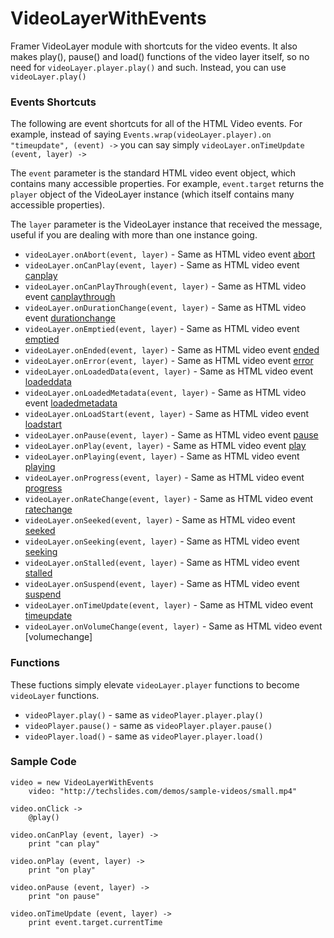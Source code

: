 # VideoLayerWithEvents
Framer VideoLayer module with shortcuts for the video events. It also makes play(), pause() and load() functions of the video layer itself, so no need for `videoLayer.player.play()` and such. Instead, you can use `videoLayer.play()`

### Events Shortcuts

The following are event shortcuts for all of the HTML Video events. For example, instead of saying `Events.wrap(videoLayer.player).on "timeupdate", (event) ->` you can say simply `videoLayer.onTimeUpdate (event, layer) ->`

The `event` parameter is the standard HTML video event object, which contains many accessible properties. For example, `event.target` returns the `player` object of the VideoLayer instance (which itself contains many accessible properties).

The `layer` parameter is the VideoLayer instance that received the message, useful if you are dealing with more than one instance going.

* `videoLayer.onAbort(event, layer)` - Same as HTML video event [abort](https://www.w3schools.com/tags/av_event_abort.asp)
* `videoLayer.onCanPlay(event, layer)` - Same as HTML video event [canplay](https://www.w3schools.com/tags/av_event_canplay.asp)
* `videoLayer.onCanPlayThrough(event, layer)` - Same as HTML video event [canplaythrough](https://www.w3schools.com/tags/av_event_canplaythrough.asp)
* `videoLayer.onDurationChange(event, layer)` - Same as HTML video event [durationchange](https://www.w3schools.com/tags/av_event_durationchange.asp)
* `videoLayer.onEmptied(event, layer)` - Same as HTML video event [emptied](https://developer.mozilla.org/en-US/docs/Web/Events/emptied)
* `videoLayer.onEnded(event, layer)` - Same as HTML video event [ended](https://www.w3schools.com/tags/av_event_ended.asp)
* `videoLayer.onError(event, layer)` - Same as HTML video event [error](https://www.w3schools.com/tags/av_event_error.asp)
* `videoLayer.onLoadedData(event, layer)` - Same as HTML video event [loadeddata](https://www.w3schools.com/tags/av_event_loadeddata.asp)
* `videoLayer.onLoadedMetadata(event, layer)` - Same as HTML video event [loadedmetadata](https://www.w3schools.com/tags/av_event_loadedmetadata.asp)
* `videoLayer.onLoadStart(event, layer)` - Same as HTML video event [loadstart](https://www.w3schools.com/tags/av_event_loadstart.asp)
* `videoLayer.onPause(event, layer)` - Same as HTML video event [pause](https://www.w3schools.com/tags/av_event_pause.asp)
* `videoLayer.onPlay(event, layer)` - Same as HTML video event [play](https://www.w3schools.com/tags/av_event_play.asp)
* `videoLayer.onPlaying(event, layer)` - Same as HTML video event [playing](https://www.w3schools.com/tags/av_event_playing.asp)
* `videoLayer.onProgress(event, layer)` - Same as HTML video event [progress](https://www.w3schools.com/tags/av_event_progress.asp)
* `videoLayer.onRateChange(event, layer)` - Same as HTML video event [ratechange](https://www.w3schools.com/tags/av_event_ratechange.asp)
* `videoLayer.onSeeked(event, layer)` - Same as HTML video event [seeked](https://www.w3schools.com/tags/av_event_seeked.asp)
* `videoLayer.onSeeking(event, layer)` - Same as HTML video event [seeking](https://www.w3schools.com/tags/av_event_seeking.asp)
* `videoLayer.onStalled(event, layer)` - Same as HTML video event [stalled](https://www.w3schools.com/tags/av_event_stalled.asp)
* `videoLayer.onSuspend(event, layer)` - Same as HTML video event [suspend](https://www.w3schools.com/tags/av_event_suspend.asp)
* `videoLayer.onTimeUpdate(event, layer)` - Same as HTML video event [timeupdate](https://www.w3schools.com/tags/av_event_timeupdate.asp)
* `videoLayer.onVolumeChange(event, layer)` - Same as HTML video event [volumechange]

### Functions

These fuctions simply elevate `videoLayer.player` functions to become `videoLayer` functions.

* `videoPlayer.play()` - same as `videoPlayer.player.play()`
* `videoPlayer.pause()` - same as `videoPlayer.player.pause()`
* `videoPlayer.load()` - same as `videoPlayer.player.load()`

### Sample Code

```
video = new VideoLayerWithEvents
	video: "http://techslides.com/demos/sample-videos/small.mp4"
  
video.onClick ->
	@play()

video.onCanPlay (event, layer) ->
	print "can play"
  
video.onPlay (event, layer) ->
	print "on play"
  
video.onPause (event, layer) ->
	print "on pause"
  
video.onTimeUpdate (event, layer) ->
	print event.target.currentTime
```
